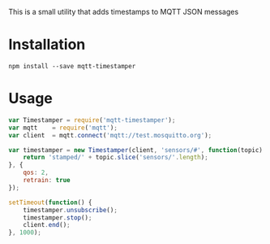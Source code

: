 This is a small utility that adds timestamps to MQTT JSON messages

# Installation

    npm install --save mqtt-timestamper

# Usage

```javascript
var Timestamper = require('mqtt-timestamper');
var mqtt    = require('mqtt');
var client  = mqtt.connect('mqtt://test.mosquitto.org');

var timestamper = new Timestamper(client, 'sensors/#', function(topic) {
    return 'stamped/' + topic.slice('sensors/'.length);
}, {
    qos: 2,
    retrain: true
});

setTimeout(function() {
    timestamper.unsubscribe();
    timestamper.stop();
    client.end();
}, 1000);
```

